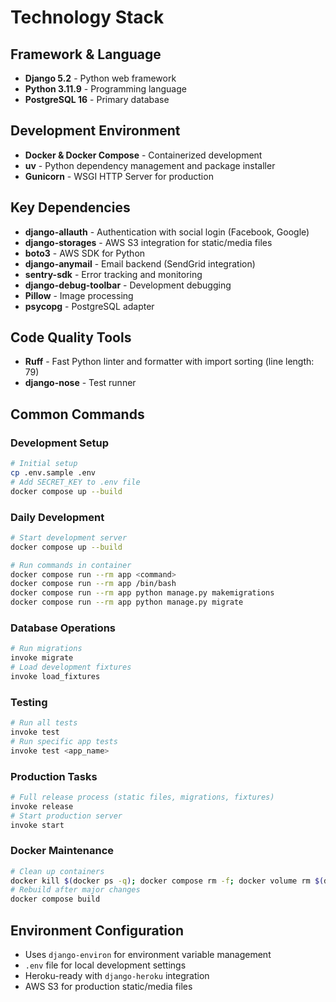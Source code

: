 # Technology Stack

## Framework & Language

- **Django 5.2** - Python web framework
- **Python 3.11.9** - Programming language
- **PostgreSQL 16** - Primary database

## Development Environment

- **Docker & Docker Compose** - Containerized development
- **uv** - Python dependency management and package installer
- **Gunicorn** - WSGI HTTP Server for production

## Key Dependencies

- **django-allauth** - Authentication with social login (Facebook, Google)
- **django-storages** - AWS S3 integration for static/media files
- **boto3** - AWS SDK for Python
- **django-anymail** - Email backend (SendGrid integration)
- **sentry-sdk** - Error tracking and monitoring
- **django-debug-toolbar** - Development debugging
- **Pillow** - Image processing
- **psycopg** - PostgreSQL adapter

## Code Quality Tools

- **Ruff** - Fast Python linter and formatter with import sorting (line length: 79)
- **django-nose** - Test runner

## Common Commands

### Development Setup

```bash
# Initial setup
cp .env.sample .env
# Add SECRET_KEY to .env file
docker compose up --build
```

### Daily Development

```bash
# Start development server
docker compose up --build

# Run commands in container
docker compose run --rm app <command>
docker compose run --rm app /bin/bash
docker compose run --rm app python manage.py makemigrations
docker compose run --rm app python manage.py migrate
```

### Database Operations

```bash
# Run migrations
invoke migrate
# Load development fixtures
invoke load_fixtures
```

### Testing

```bash
# Run all tests
invoke test
# Run specific app tests
invoke test <app_name>
```

### Production Tasks

```bash
# Full release process (static files, migrations, fixtures)
invoke release
# Start production server
invoke start
```

### Docker Maintenance

```bash
# Clean up containers
docker kill $(docker ps -q); docker compose rm -f; docker volume rm $(docker volume ls -qf dangling=true)
# Rebuild after major changes
docker compose build
```

## Environment Configuration

- Uses `django-environ` for environment variable management
- `.env` file for local development settings
- Heroku-ready with `django-heroku` integration
- AWS S3 for production static/media files
